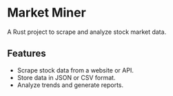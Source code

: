 # Market Miner

A Rust project to scrape and analyze stock market data.

## Features
- Scrape stock data from a website or API.
- Store data in JSON or CSV format.
- Analyze trends and generate reports.
